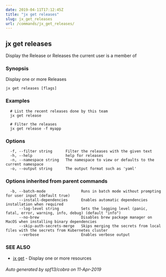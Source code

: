 ```yaml
---
date: 2019-04-11T17:12:45Z
title: "jx get releases"
slug: jx_get_releases
url: /commands/jx_get_releases/
---
```

## jx get releases

Display the Release or Releases the current user is a member of

### Synopsis

Display one or more Releases

```
jx get releases [flags]
```

### Examples

```
  # List the recent releases done by this team
  jx get release
  
  # Filter the releases
  jx get release -f myapp
```

### Options

```
  -f, --filter string      Filter the releases with the given text
  -h, --help               help for releases
  -n, --namespace string   The namespace to view or defaults to the current namespace
  -o, --output string      The output format such as 'yaml'
```

### Options inherited from parent commands

```
  -b, --batch-mode                Runs in batch mode without prompting for user input (default true)
      --install-dependencies      Enables automatic dependencies installation when required
      --log-level string          Sets the logging level (panic, fatal, error, warning, info, debug) (default "info")
      --no-brew                   Disables brew package manager on MacOS when installing binary dependencies
      --skip-auth-secrets-merge   Skips merging the secrets from local files with the secrets from Kubernetes cluster
      --verbose                   Enables verbose output
```

### SEE ALSO

* [jx get](/commands/jx_get/)	 - Display one or more resources

###### Auto generated by spf13/cobra on 11-Apr-2019
